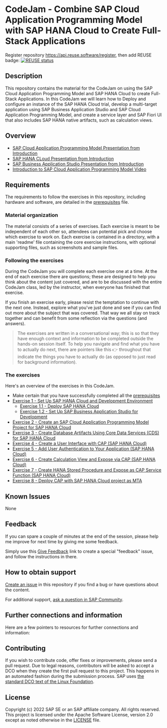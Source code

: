 # CodeJam - Combine SAP Cloud Application Programming Model with SAP HANA Cloud to Create Full-Stack Applications
Register repository https://api.reuse.software/register, then add REUSE badge:
[![REUSE status](https://api.reuse.software/badge/github.com/SAP-samples/cap-hana-exercises-codejam)](https://api.reuse.software/info/github.com/SAP-samples/cap-hana-exercises-codejam)

## Description

This repository contains the material for the CodeJam on using the SAP Cloud Application Programming Model and SAP HANA Cloud to create Full-Stack Applications. In this CodeJam we will learn how to Deploy and configure an instance of the SAP HANA Cloud trial, develop a multi-target application using SAP Business Application Studio and SAP Cloud Application Programming Model, and create a service layer and SAP Fiori UI that also includes SAP HANA native artifacts, such as calculation views.

## Overview

* [SAP Cloud Application Programming Model Presentation from Introduction](./slides/CAP_Small.pdf)
* [SAP HANA CLoud Presentation from Introduction](./slides/HANA_Small.pdf)
* [SAP Business Application Studio Presentation from Introduction](./slides/BAS_Small.pdf)
* [Introduction to SAP Cloud Application Programming Model Video](https://youtu.be/T1gqalbwzHk)

## Requirements

The requirements to follow the exercises in this repository, including hardware and software, are detailed in the [prerequisites](prerequisites.md) file.

### Material organization

The material consists of a series of exercises. Each exercise is meant to be independent of each other so, attendees can potential pick and choose which exercise to work on.  Each exercise is contained in a directory, with a main 'readme' file containing the core exercise instructions, with optional supporting files, such as screenshots and sample files.

### Following the exercises

During the CodeJam you will complete each exercise one at a time. At the end of each exercise there are questions; these are designed to help you think about the content just covered, and are to be discussed with the entire CodeJam class, led by the instructor, when everyone has finished that exercise.

If you finish an exercise early, please resist the temptation to continue with the next one. Instead, explore what you've just done and see if you can find out more about the subject that was covered. That way we all stay on track together and can benefit from some reflection via the questions (and answers).

> The exercises are written in a conversational way; this is so that they have enough context and information to be completed outside the hands-on session itself. To help you navigate and find what you have to actually do next, there are pointers like this 👉 throughout that indicate the things you have to actually do (as opposed to just read for background information).

### The exercises

Here's an overview of the exercises in this CodeJam.

* Make certain that you have successfully completed all the [prerequisites](prerequisites.md)
* [Exercise 1 - Set Up SAP HANA Cloud and Development Environment](exercises/ex1/README.md)
  * [Exercise 1.1 - Deploy SAP HANA Cloud](exercises/ex1/README.md#exercise-11-deploy-sap-hana-cloud)
  * [Exercise 1.2 - Set Up SAP Business Application Studio for Development](exercises/ex1/README.md#exercise-12-set-up-sap-business-application-studio-for-development)
* [Exercise 2 - Create an SAP Cloud Application Programming Model Project for SAP HANA Cloud](exercises/ex2/README.md)
* [Exercise 3 - Create Database Artifacts Using Core Data Services (CDS) for SAP HANA Cloud](exercises/ex3/README.md)
* [Exercise 4 - Create a User Interface with CAP (SAP HANA Cloud)](exercises/ex4/README.md)
* [Exercise 5 - Add User Authentication to Your Application (SAP HANA Cloud)](exercises/ex5/README.md)
* [Exercise 6 - Create Calculation View and Expose via CAP (SAP HANA Cloud)](exercises/ex6/README.md)
* [Exercise 7 - Create HANA Stored Procedure and Expose as CAP Service Function (SAP HANA Cloud)](exercises/ex7/README.md)
* [Exercise 8 - Deploy CAP with SAP HANA Cloud project as MTA](exercises/ex8/README.md)

## Known Issues

None

## Feedback

If you can spare a couple of minutes at the end of the session, please help me improve for next time by giving me some feedback.

Simply use this [Give Feedback](https://github.com/SAP-samples/cap-hana-exercises-codejam/issues/new?assignees=&labels=feedback&template=session-feedback-template.md&title=Feedback) link to create a special "feedback" issue, and follow the instructions in there.

## How to obtain support

[Create an issue](https://github.com/SAP-samples/cap-hana-exercises-codejam/issues) in this repository if you find a bug or have questions about the content.

For additional support, [ask a question in SAP Community](https://answers.sap.com/questions/ask.html).

## Further connections and information

Here are a few pointers to resources for further connections and information:

## Contributing

If you wish to contribute code, offer fixes or improvements, please send a pull request. Due to legal reasons, contributors will be asked to accept a DCO when they create the first pull request to this project. This happens in an automated fashion during the submission process. SAP uses [the standard DCO text of the Linux Foundation](https://developercertificate.org/).

## License

Copyright (c) 2022 SAP SE or an SAP affiliate company. All rights reserved. This project is licensed under the Apache Software License, version 2.0 except as noted otherwise in the [LICENSE](LICENSES/Apache-2.0.txt) file.
